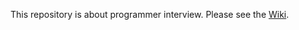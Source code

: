 This repository is about programmer interview. Please see the [Wiki](https://github.com/HwangNara/programmer-interview/wiki).
